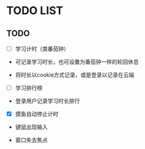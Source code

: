 # TODO LIST

## TODO

- [ ] 学习计时（类番茄钟）

- 可记录学习时长，也可设置为番茄钟一样的轮回休息

- 将时长以cookie方式记录，或是登录以记录在云端

- [ ] 学习排行榜

- 登录用户记录学习时长排行

- [x] 摸鱼自动停止计时

- 键鼠出现输入

- 窗口失去焦点


